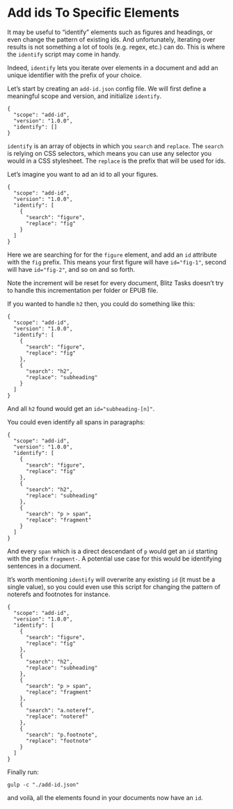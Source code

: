 # Add ids To Specific Elements

It may be useful to “identify” elements such as figures and headings, or even change the pattern of existing ids. And unfortunately, iterating over results is not something a lot of tools (e.g. regex, etc.) can do. This is where the `identify` script may come in handy.

Indeed, `identify` lets you iterate over elements in a document and add an unique identifier with the prefix of your choice.

Let’s start by creating an `add-id.json` config file. We will first define a meaningful scope and version, and initialize `identify`.

```
{
  "scope": "add-id",
  "version": "1.0.0",
  "identify": []
}
```

`identify` is an array of objects in which you `search` and `replace`. The `search` is relying on CSS selectors, which means you can use any selector you would in a CSS stylesheet. The `replace` is the prefix that will be used for ids.

Let’s imagine you want to ad an id to all your figures.

```
{
  "scope": "add-id",
  "version": "1.0.0",
  "identify": [
    {
      "search": "figure", 
      "replace": "fig"
    }
  ]
}
```

Here we are searching for for the `figure` element, and add an `id` attribute with the `fig` prefix. This means your first figure will have `id="fig-1"`, second will have `id="fig-2"`, and so on and so forth.

Note the increment will be reset for every document, Blitz Tasks doesn’t try to handle this incrementation per folder or EPUB file.

If you wanted to handle `h2` then, you could do something like this:

```
{
  "scope": "add-id",
  "version": "1.0.0",
  "identify": [
    {
      "search": "figure", 
      "replace": "fig"
    },
    {
      "search": "h2", 
      "replace": "subheading"
    }
  ]
}
```

And all `h2` found would get an `id="subheading-[n]"`. 

You could even identify all spans in paragraphs:

```
{
  "scope": "add-id",
  "version": "1.0.0",
  "identify": [
    {
      "search": "figure", 
      "replace": "fig"
    },
    {
      "search": "h2", 
      "replace": "subheading"
    },
    {
      "search": "p > span",
      "replace": "fragment"
    }
  ]
}
```

And every `span` which is a direct descendant of `p` would get an `id` starting with the prefix `fragment-`. A potential use case for this would be identifying sentences in a document.

It’s worth mentioning `identify` will overwrite any existing `id` (it must be a single value), so you could even use this script for changing the pattern of noterefs and footnotes for instance.

```
{
  "scope": "add-id",
  "version": "1.0.0",
  "identify": [
    {
      "search": "figure", 
      "replace": "fig"
    },
    {
      "search": "h2", 
      "replace": "subheading"
    },
    {
      "search": "p > span",
      "replace": "fragment"
    },
    {
      "search": "a.noteref",
      "replace": "noteref"
    },
    {
      "search": "p.footnote",
      "replace": "footnote"
    }
  ]
}
```

Finally run:

```
gulp -c "./add-id.json"
```

and voilà, all the elements found in your documents now have an `id`.